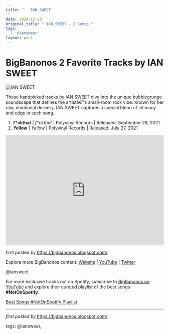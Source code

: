 ```yaml
---
title: "' 'IAN SWEET'
'"
date: 2024-12-20
original_title: "'IAN SWEET - 2 Songs'"
tags:
  - '@iansweet'
layout: post
---
```

<h1>BigBanonos 2 Favorite Tracks by IAN SWEET</h1>
<img src="https://static1.squarespace.com/static/57605d0f37013b0ae1ec276d/t/64d2c1349c85c033268c00a4/1691533623990/IMG6515-R01-008.jpg?format=1500w" alt="IAN SWEET"> <p>These handpicked tracks by IAN SWEET dive into the unique bubblegrunge soundscape that defines the artistâ€™s small-room rock vibe. Known for her raw, emotional delivery, IAN SWEET captures a special blend of intimacy and edge in each song.</p> <ol> <li><strong>f*ckthat</strong> | <em>f*ckthat</em> | Polyvinyl Records | Released: September 29, 2021</li> <li><strong>Yellow</strong> | <em>Yellow</em> | Polyvinyl Records | Released: July 27, 2021</li>
</ol> <div> <iframe src="https://open.spotify.com/embed/playlist/0j42FE0xn8ap5TS4CzcUAP?utm_source=generator" width="100%" height="352" frameborder="0" allowfullscreen="" allow="autoplay; clipboard-write; encrypted-media; fullscreen; picture-in-picture" loading="lazy"></iframe>
</div> <p>first posted by <a href="https://bigbanonos.blogspot.com/">https://bigbanonos.blogspot.com/</a></p> <div> <p>Explore more BigBanonos content: <a href="https://bigbanonos.blogspot.com/">Website</a> | <a href="https://www.youtube.com/@BigBanonos">YouTube</a> | <a href="https://x.com/bigbanonos">Twitter</a></p>
</div> <!-- Tags -->
<p>@iansweet</p>


<!--Subscribe and Playlist Links-->
<div>
    <p>For more exclusive tracks not on Spotify, subscribe to <a href="https://www.youtube.com/@BigBanonos" target="_blank">BigBanonos on YouTube</a> and explore their curated playlist of the best songs <strong>#NotOnSpotify</strong>.</p>
    <p><a href="https://www.youtube.com/playlist?list=PLtuNtuTatqI0kFahUCbtbfenC_ET5O_tr" target="_blank">Best Songs #NotOnSpotify Playlist<br /></a></p></div>

<hr />

<p><em>first posted by</em> <a href="https://bigbanonos.blogspot.com/" rel="noopener" target="_new">https://bigbanonos.blogspot.com/</a></p>

<p>tags: @iansweet,</p>
